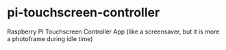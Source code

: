 # pi-touchscreen-controller
Raspberry PI Touchscreen Controller App (like a screensaver, but it is more a photoframe during idle time)

